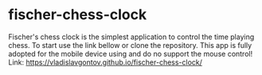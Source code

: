 # fischer-chess-clock
Fischer's chess clock is the simplest application to control the time playing chess. To start use the link bellow or clone the repository. 
This app is fully adopted for the mobile device using and do no support the mouse control!
Link: https://vladislavgontov.github.io/fischer-chess-clock/